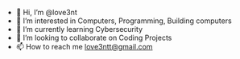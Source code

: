- 👋 Hi, I’m @love3nt
- 👀 I’m interested in Computers, Programming, Building computers
- 🌱 I’m currently learning Cybersecurity
- 💞️ I’m looking to collaborate on Coding Projects
- 📫 How to reach me love3ntt@gmail.com

<!---
love3nt/love3nt is a ✨ special ✨ repository because its `README.md` (this file) appears on your GitHub profile.
You can click the Preview link to take a look at your changes.
--->
